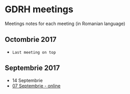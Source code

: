 
# GDRH meetings

Meetings notes for each meeting (in Romanian language)

## Octombrie 2017

* `Last meeting on top` 

## Septembrie 2017

* 14 Septembrie
* [07 Septembrie - online](./meetings/2017-09/meeting-2017-09-07.md)
